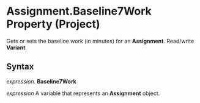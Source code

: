 
# Assignment.Baseline7Work Property (Project)

Gets or sets the baseline work (in minutes) for an  **Assignment**. Read/write **Variant**.


## Syntax

 _expression_. **Baseline7Work**

 _expression_ A variable that represents an **Assignment** object.

